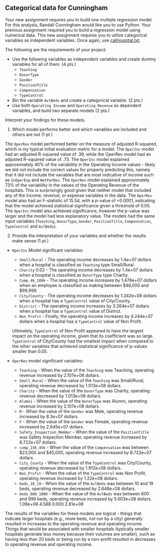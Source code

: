
## Categorical data for Cunningham
Your new assignment requires you to build one multiple regression model. For this analysis, Randall Cunningham would like you to use Python. Your previous assignment required you to build a regression model using numerical data. This new assignment requires you to utilize categorical variables as independent variables. Once again, use [calihospital.txt](/data/calihostpital.txt).

The following are the requirements of your project:
* Use the following variables as independent variables and create dummy variables for all of them: (4 pts.)
  * `Teaching`
  * `DonorType`
  * `Gender`
  * `PositionTitle`
  * `Compensation`
  * `TypeControl`
* Bin the variable `AvlBeds` and create a categorical variable. (2 pts.)
* Use both `Operating Income` and `Operating Revenue` as dependent variables, and build two separate models (2 pts.)

Interpret your findings for these models.

  1. Which model performs better and which variables are included and others are not (1 pt.)

  The `OperRev` model performed better on the measure of adjusted R-squared, which is my typical initial evaluation metric for a model. The `OperInc` model had an adjusted R-squared value of .39, while the OperRev model had an adjusted R-squared value of .73. The `OperInc` model explained approximately 40% of the variability in the Operating Income values - likely we did not include the correct values for properly predicting this, namely that it did not include the variables that are most indicative of income such as `InOperExp` and `NetPatRev`. The `OperRev` model explained approximately 73% of the variability in the values of the Operating Revenue of the hospitals. This is surprisingly good given that neither model that included any of the income, revenue, or expense variables in the data. The `OperRev` model also had an F-statistic of 15.54, with a p-value of <0.0001, indicating that the model achieved statistical significance given a threshold of 0.05. The `OperInc` model also achieved significance, however the p-value was larger and the model had less explanatory value. The models had the same input variables (`Teaching`, `DonorType`, `Gender`, `PositionTitle`, `Compensation`, `TypeControl` and `AvlBeds`). 

2. Provide the interpretation of your variables and whether the results make sense (1 pt.)

  * `OperInc` Model significant variables: 
    * `Small/Rural` - The operating income decreases by 1.4e+07 dollars when a hospital is classified as `Teaching` type Small/Rural. 
    * `Charity` 0.02 - The operating income decreases by 1.4e+07 dollars when a hospital is classified as `DonorType` type Charity.
    * `Comp_46_100k` - The operating income increases by 1.476e+07 dollars when an employee is classified as making between $46,000 and $99,999. 
    * `City/County` - The operating income decreases by 1.242e+08 dollars when a hospital has a `TypeControl` value of City/County. 
    * `District` - The operating income increases by 3.264e+07 dollars when a hospital has a `TypeControl` value of District.  
    * `Non Profit`  - Finally, the operating income increases by 4.244e+07 dollars when a hospital has a `TypeControl` value of Non Profit.  

    Ultimately, `TypeControl` of Non Profit appeared to have the largest impact on the operating income, given that its coefficient was so large. `TypeControl` of City/County had the smallest impact when compared to the other variables that achieved statistical significance of p-values smaller than 0.05.

  * `OperRev` model significant variables:
    * `Teaching` - When the value of the `Teaching` was Teaching, operating revenue increased by 2.107e+08	dollars. 
    * `Small_Rural`	- When the value of the `Teaching` was Small/Rural, operating revenue decreased by 1.013e+08	dollars. 
    * `Charity`	- When the value of the `DonorType` was Charity, operating revenue decreased by 1.013e+08	dollars. 
    * `Alumni` - When the value of the `DonorType` was Alumni, operating revenue increased by 2.107e+08	dollars. 
    * `M`	- When the value of the `Gender` was Male, operating revenue increased by 8.3e+07	dollars. 
    * `F` -	When the value of the `Gender` was Female, operating revenue increased by 2.645e+07	dollars. 
    * `Safety_Inspection_Member` -	When the value of the `PositionTitle` was Safety Inspection Member, operating revenue increased by 8.722e+07	dollars. 
    * `comp_23k_45k` -	When the value of the `Compensation` was between $23,000 and $45,000, operating revenue increased by 8.722e+07	dollars. 
    * `City_County`	-	When the value of the `TypeControl` was City/County, operating revenue decreased by 1.912e+08	dollars.
    * `Non_Profit` -	When the value of the `TypeControl` was Non Profit, operating revenue increased by 1.22e+08	dollars. 	
    * `beds_10_19` -	When the value of the `AvlBeds` was between 10 and 19 beds, operating revenue decreased by 2.648e+08	dollars. 
    * `beds_600_1000`	-	When the value of the `AvlBeds` was between 600 and 999 beds, operating revenue increased by 5.003e+08	dollars. 	1.09e+08	4.588	0.000	2.81e+08	

The results of the variables for these models are logical - things that indicate larger hospitals (e.g., more beds, not run by a city) generally resulted in increases to the operating revenue and operating income. Things that would be associated with smaller hospitals (typically smaller hospitals generate less money because their volumes are smaller), such as having less than 20 beds or being run by a non-profit resulted in decreases to operating revenue and operating income. 
